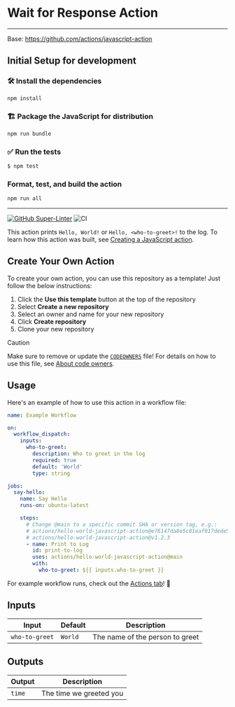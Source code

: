 # Wait for Response Action

---

Base: https://github.com/actions/javascript-action

## Initial Setup for development

### 🛠️ Install the dependencies

```bash
npm install
```

### 🏗️ Package the JavaScript for distribution

```bash
npm run bundle
```

### ✅ Run the tests

```bash
$ npm test
```

### Format, test, and build the action

```bash
npm run all
```

---

[![GitHub Super-Linter](https://github.com/actions/hello-world-javascript-action/actions/workflows/linter.yml/badge.svg)](https://github.com/super-linter/super-linter)
![CI](https://github.com/actions/hello-world-javascript-action/actions/workflows/ci.yml/badge.svg)

This action prints `Hello, World!` or `Hello, <who-to-greet>!` to the log. To
learn how this action was built, see
[Creating a JavaScript action](https://docs.github.com/en/actions/creating-actions/creating-a-javascript-action).

## Create Your Own Action

To create your own action, you can use this repository as a template! Just
follow the below instructions:

1. Click the **Use this template** button at the top of the repository
1. Select **Create a new repository**
1. Select an owner and name for your new repository
1. Click **Create repository**
1. Clone your new repository

> [!CAUTION]
>
> Make sure to remove or update the [`CODEOWNERS`](./CODEOWNERS) file! For
> details on how to use this file, see
> [About code owners](https://docs.github.com/en/repositories/managing-your-repositorys-settings-and-features/customizing-your-repository/about-code-owners).

## Usage

Here's an example of how to use this action in a workflow file:

```yaml
name: Example Workflow

on:
  workflow_dispatch:
    inputs:
      who-to-greet:
        description: Who to greet in the log
        required: true
        default: 'World'
        type: string

jobs:
  say-hello:
    name: Say Hello
    runs-on: ubuntu-latest

    steps:
      # Change @main to a specific commit SHA or version tag, e.g.:
      # actions/hello-world-javascript-action@e76147da8e5c81eaf017dede5645551d4b94427b
      # actions/hello-world-javascript-action@v1.2.3
      - name: Print to Log
        id: print-to-log
        uses: actions/hello-world-javascript-action@main
        with:
          who-to-greet: ${{ inputs.who-to-greet }}
```

For example workflow runs, check out the
[Actions tab](https://github.com/actions/hello-world-javascript-action/actions)!
🚀

## Inputs

| Input          | Default | Description                     |
| -------------- | ------- | ------------------------------- |
| `who-to-greet` | `World` | The name of the person to greet |

## Outputs

| Output | Description             |
| ------ | ----------------------- |
| `time` | The time we greeted you |
